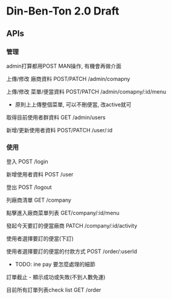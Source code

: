 # Din-Ben-Ton 2.0 Draft 

## APIs

### 管理

admin打算都用POST MAN操作, 有機會再做介面

上傳/修改 廠商資料 POST/PATCH /admin/comapny

上傳/修改 菜單/便當資料 POST/PATCH /admin/comapny/:id/menu
- 原則上上傳整個菜單, 可以不刪便當, 改active就可

取得目前使用者群資料 GET /admin/users

新增/更新使用者資料 POST/PATCH /user/:id

### 使用

登入 POST /login

新增使用者資料 POST /user

登出 POST /logout

列廠商清單 GET /company

點擊進入廠商菜單列表 GET/company/:id/menu

發起今天要訂的便當廠商 PATCH /company/:id/activity

使用者選擇要訂的便當(下訂)

使用者選擇要訂的便當的付款方式  POST /order/:userId
 - TODO: ine pay 要怎麼處理的細節

訂單截止 - 顯示成功或失敗(不到人數免運)

目前所有訂單列表check list GET /order




